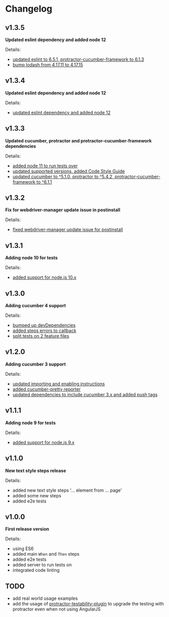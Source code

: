 # Changelog

## v1.3.5

**Updated eslint dependency and added node 12**

Details:

- [updated eslint to 6.5.1, protractor-cucumber-framework to 6.1.3](https://github.com/Marketionist/protractor-cucumber-steps/pull/68)
- [bump lodash from 4.17.11 to 4.17.15](https://github.com/Marketionist/protractor-cucumber-steps/pull/70)

## v1.3.4

**Updated eslint dependency and added node 12**

Details:

- [updated eslint dependency and added node 12](https://github.com/Marketionist/protractor-cucumber-steps/pull/66)

## v1.3.3

**Updated cucumber, protractor and protractor-cucumber-framework dependencies**

Details:

- [added node 11 to run tests over](https://github.com/Marketionist/protractor-cucumber-steps/pull/65)
- [updated supported versions, added Code Style Guide](https://github.com/Marketionist/protractor-cucumber-steps/pull/63)
- [updated cucumber to ^5.1.0, protractor to ^5.4.2, protractor-cucumber-framework to ^6.1.1](https://github.com/Marketionist/protractor-cucumber-steps/pull/62)

## v1.3.2

**Fix for webdriver-manager update issue in postinstall**

Details:

- [fixed webdriver-manager update issue for postinstall](https://github.com/Marketionist/protractor-cucumber-steps/pull/60)

## v1.3.1

**Adding node 10 for tests**

Details:

- [added support for node.js 10.x](https://github.com/Marketionist/protractor-cucumber-steps/pull/57)

## v1.3.0

**Adding cucumber 4 support**

Details:

- [bumped up devDependencies](https://github.com/Marketionist/protractor-cucumber-steps/pull/55)
- [added steps errors to callback](https://github.com/Marketionist/protractor-cucumber-steps/pull/54)
- [split tests on 2 feature files](https://github.com/Marketionist/protractor-cucumber-steps/pull/53)

## v1.2.0

**Adding cucumber 3 support**

Details:

- [updated importing and enabling instructions](https://github.com/Marketionist/protractor-cucumber-steps/pull/51)
- [added cucumber-pretty reporter](https://github.com/Marketionist/protractor-cucumber-steps/pull/50)
- [updated dependencies to include cucumber 3.x and added push tags](https://github.com/Marketionist/protractor-cucumber-steps/pull/49)

## v1.1.1

**Adding node 9 for tests**

Details:

- [added support for node.js 9.x](https://github.com/Marketionist/protractor-cucumber-steps/pull/47)

## v1.1.0

**New text style steps release**

Details:

- added new text style steps '... element from ... page'
- added some new steps
- added e2e tests

## v1.0.0

**First release version**

Details:

- using ES6
- added main `When` and `Then` steps
- added e2e tests
- added server to run tests on
- integrated code linting

## TODO

- add real world usage examples
- add the usage of [protractor-testability-plugin](https://github.com/alfonso-presa/protractor-testability-plugin) to upgrade the testing with protractor even when not using AngularJS
